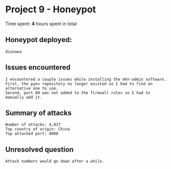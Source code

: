 # Project 9 - Honeypot

Time spent: **4** hours spent in total

## Honeypot deployed:
    dionaea
 
## Issues encountered
    I encountered a couple issues while installing the mhn-admin software. 
    First, the pyev repository no longer existed so I had to find an alternative one to use. 
    Second, port 80 was not added to the firewall rules so I had to manually add it.
    
## Summary of attacks
    Number of attacks: 4,837
    Top country of origin: China
    Top attacked port: 8088
    
## Unresolved question
    Attack numbers would go down after a while.
